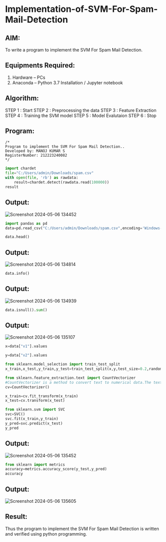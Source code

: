 # Implementation-of-SVM-For-Spam-Mail-Detection

## AIM:
To write a program to implement the SVM For Spam Mail Detection.

## Equipments Required:
1. Hardware – PCs
2. Anaconda – Python 3.7 Installation / Jupyter notebook

## Algorithm:
STEP 1 : Start
STEP 2 : Preprocessing the data
STEP 3 : Feature Extraction
STEP 4 : Training the SVM model
STEP 5 : Model Evalutaion
STEP 6 : Stop

## Program:
```
/*
Program to implement the SVM For Spam Mail Detection..
Developed by: MANOJ KUMAR S
RegisterNumber: 212223240082
*/
```
```py
import chardet
file="C:/Users/admin/Downloads/spam.csv"
with open(file, 'rb') as rawdata:
    result=chardet.detect(rawdata.read(100000))
result    
```
## Output:
![Screenshot 2024-05-06 134452](https://github.com/Mkumar262006/Implementation-of-SVM-For-Spam-Mail-Detection/assets/147139472/22d1e7a8-7af2-45ca-bc4e-9a3c30878e7f)
```py
import pandas as pd
data=pd.read_csv("C:/Users/admin/Downloads/spam.csv",encoding='Windows-1252')
```
```py
data.head()
```
## Output:
![Screenshot 2024-05-06 134814](https://github.com/Mkumar262006/Implementation-of-SVM-For-Spam-Mail-Detection/assets/147139472/597fb3ba-3a0d-4670-8487-b7b3cc8bc246)
```py
data.info()
```
## Output:
![Screenshot 2024-05-06 134939](https://github.com/Mkumar262006/Implementation-of-SVM-For-Spam-Mail-Detection/assets/147139472/77c00cfa-8a46-40c4-8bc4-314568fc6b90)
```py
data.isnull().sum()
```
## Output:
![Screenshot 2024-05-06 135107](https://github.com/Mkumar262006/Implementation-of-SVM-For-Spam-Mail-Detection/assets/147139472/8da17406-c058-4e34-afcc-74ea0be0e49d)
```py
x=data["v1"].values
```
```py
y=data["v2"].values
```
```py
from sklearn.model_selection import train_test_split
x_train,x_test,y_train,y_test=train_test_split(x,y,test_size=0.2,random_state=0)
```
```py
from sklearn.feature_extraction.text import CountVectorizer
#CountVectorizer is a method to convert text to numerical data.The text is tranaformed to a sparse matrix
cv=CountVectorizer()
```
```py
x_train=cv.fit_transform(x_train)
x_test=cv.transform(x_test)

```
```py
from sklearn.svm import SVC
svc=SVC()
svc.fit(x_train,y_train)
y_pred=svc.predict(x_test)
y_pred
```
## Output:
![Screenshot 2024-05-06 135452](https://github.com/Mkumar262006/Implementation-of-SVM-For-Spam-Mail-Detection/assets/147139472/84677888-cf80-47a0-be65-406850a6ca38)
```py
from sklearn import metrics
accuracy=metrics.accuracy_score(y_test,y_pred)
accuracy
```
## Output:
![Screenshot 2024-05-06 135605](https://github.com/Mkumar262006/Implementation-of-SVM-For-Spam-Mail-Detection/assets/147139472/d7401f76-7cad-4621-9e42-7f52b02f2564)

## Result:
Thus the program to implement the SVM For Spam Mail Detection is written and verified using python programming.

